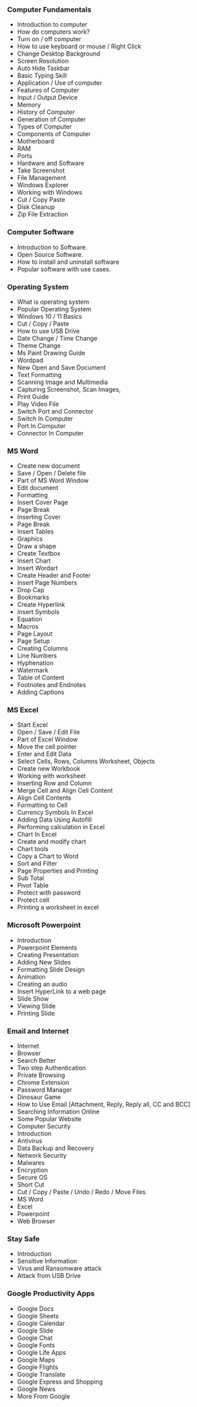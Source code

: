 ### Computer Fundamentals
- Introduction to computer
- How do computers work?
- Turn on / off computer
- How to use keyboard or mouse / Right Click
- Change Desktop Background
- Screen Resolution
- Auto Hide Taskbar
- Basic Typing Skill
- Application / Use of computer
- Features of Computer
- Input / Output Device
- Memory
- History of Computer
- Generation of Computer
- Types of Computer
- Components of Computer
- Motherboard
- RAM
- Ports
- Hardware and Software
- Take Screenshot
- File Management
- Windows Explorer
- Working with Windows
- Cut / Copy Paste
- Disk Cleanup
- Zip File Extraction

### Computer Software
- Introduction to Software.
- Open Source Software.
- How to install and uninstall software
- Popular software with use cases.

### Operating System
- What is operating system
- Popular Operating System
- Windows 10 / 11 Basics
- Cut / Copy / Paste
- How to use USB Drive
- Date Change / Time Change
- Theme Change
- Ms Paint Drawing Guide
- Wordpad
- New Open and Save Document
- Text Formatting
- Scanning Image and Multimedia
- Capturing Screenshot, Scan Images, 
- Print Guide
- Play Video File
- Switch Port and Connector
- Switch In Computer
- Port In Computer
- Connector In Computer

### MS Word
- Create new document
- Save / Open / Delete file
- Part of MS Word Window
- Edit document
- Formatting 
- Insert Cover Page
- Page Break
- Inserting Cover
- Page Break
- Insert Tables
- Graphics
- Draw a shape
- Create Textbox
- Insert Chart
- Insert Wordart
- Create Header and Footer
- Insert Page Numbers
- Drop Cap
- Bookmarks
- Create Hyperlink
- Insert Symbols
- Equation
- Macros
- Page Layout 
- Page Setup
- Creating Columns
- Line Numbers
- Hyphenation
- Watermark
- Table of Content 
- Footnotes and Endnotes
- Adding Captions

### MS Excel
- Start Excel
- Open / Save / Edit File
- Part of Excel Window
- Move the cell pointer
- Enter and Edit Data
- Select Cells, Rows, Columns Worksheet, Objects
- Create new Workbook
- Working with worksheet
- Inserting Row and Column
- Merge Cell and Align Cell Content
- Align Cell Contents
- Formatting to Cell
- Currency Symbols In Excel
- Adding Data Using Autofill
- Performing calculation in Excel
- Chart In Excel
- Create and modify chart
- Chart tools
- Copy a Chart to Word
- Sort and Filter
- Page Properties and Printing
- Sub Total
- Pivot Table
- Protect with password
- Protect cell
- Printing a worksheet in excel 

### Microsoft Powerpoint
- Introduction
- Powerpoint Elements
- Creating Presentation
- Adding New Slides
- Formatting Slide Design
- Animation
- Creating an audio
- Insert HyperLink to a web page
- Slide Show
- Viewing Slide
- Printing Slide

### Email and Internet
- Internet
- Browser
- Search Better
- Two step Authentication
- Private Browsing
- Chrome Extension
- Password Manager
- Dinosaur Game
- How to Use Email [Attachment, Reply, Reply all, CC and BCC]
- Searching Information Online
- Some Popular Website
- Computer Security
- Introduction
- Antivirus
- Data Backup and Recovery
- Network Security
- Malwares
- Encryption
- Secure OS
- Short Cut 
- Cut / Copy / Paste / Undo / Redo / Move Files
- MS Word
- Excel
- Powerpoint
- Web Browser

### Stay Safe
- Introduction 
- Sensitive Information
- Virus and Ransomware attack
- Attack from USB Drive

### Google Productivity Apps
- Google Docs
- Google Sheets
- Google Calendar
- Google Slide
- Google Chat
- Google Fonts
- Google Life Apps
- Google Maps
- Google Flights
- Google Translate
- Google Express and Shopping
- Google News
- More From Google
